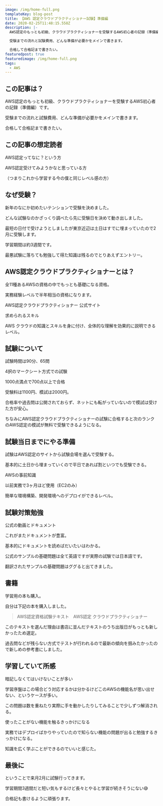 ```yaml
---
image: /img/home-full.png
templateKey: blog-post
title: 【AWS 認定クラウドプラクティショナー試験】準備編
date: 2020-02-25T11:48:15.558Z
description: |-
  AWS認定のもっとも初級、クラウドプラクティショナーを受験するAWS初心者の記録（準備編）です。

  受験までの流れと試験費用、どんな準備が必要かをメインで書きます。

  合格して合格記まで書きたい。
featuredpost: true
featuredimage: /img/home-full.png
tags:
  - AWS
---
```

## この記事は？



AWS認定のもっとも初級、クラウドプラクティショナーを受験するAWS初心者の記録（準備編）です。



受験までの流れと試験費用、どんな準備が必要かをメインで書きます。



合格して合格記まで書きたい。





## この記事の想定読者



AWS認定ってなに？という方



AWS認定受けてみようかなと思っている方



（つまりこれから学習する今の僕と同じレベル感の方）



## なぜ受験？



新年のなにか初めたいテンションで受験を決めました。



どんな試験なのかざっくり調べたら先に受験日を決めて動き出しました。



最短の日付で受けようとしましたが東京近辺は土日はすでに埋まっていたので2月に受験します。



学習期間は約3週間です。



最悪試験に落ちても勉強して得た知識は残るのでとりあえずエントリー。





## AWS認定クラウドプラクティショナーとは？



全11種あるAWSの資格の中でもっとも基礎になる資格。



実務経験レベルで半年相当の資格になります。



AWS認定クラウドプラクティショナー 公式サイト



求められるスキル



AWS クラウドの知識とスキルを身に付け、全体的な理解を効果的に説明できるレベル。

## 

## 試験について



試験時間は90分、65問



4択のマークシート方式での試験



1000点満点で700点以上で合格



受験料は1100円、模試は2000円。



合格率や過去問は公開されておらず、ネットにも転がっていないので模試は受けた方が安心。



ちなみにAWS認定クラウドプラクティショナーの試験に合格すると次のランクのAWS認定の模試が無料で受験できるようになる。



## 試験当日までにやる準備



試験はAWS認定のサイトから試験会場を選んで受験する。



基本的に土日から埋まっていくので平日であれば割といつでも受験できる。



AWSの事前知識



以前実務で3ヶ月ほど使用（EC2のみ）



簡単な環境構築、開発環境へのデプロイができるレベル。



## 試験対策勉強



公式の動画とドキュメント



これがまたドキュメントが豊富。



基本的にドキュメントを読めばだいたいはわかる。



公式のサンプルの基礎問題は全て英語ですが実際の試験では日本語です。



翻訳されたサンプルの基礎問題はググると出てきました。



## 書籍



学習用の本も購入。



自分は下記の本を購入しました。

> AWS認定資格試験テキスト　AWS認定 クラウドプラクティショナー 

このテキストを選んだ理由は書店に並んだテキストのうち出版日がもっとも新しかったため選定。



過去問などが残らない方式でテストが行われるので最新の傾向を掴みたかったので新しめの参考書にしました。



## 学習していて所感



暗記しなくてはいけないことが多い



学習序盤はこの場合どう対応するかは分かるけどこのAWSの機能名が思い出せない、というケースが多い。



この問題は数を重ねたり実際に手を動かしたりしてみることで少しずつ解消される。



使ったことがない機能を触るきっかけになる



実務ではデプロイばかりやっていたので知らない機能の問題が出ると勉強するきっかけになる。



知識を広く学ぶことができるのでいいと感じた。



## 最後に



ということで来月2月に試験行ってきます。



学習期間3週間だと短い気もするけど長々とやると学習が続きそうにない😅



合格記も書けるように頑張ります。
